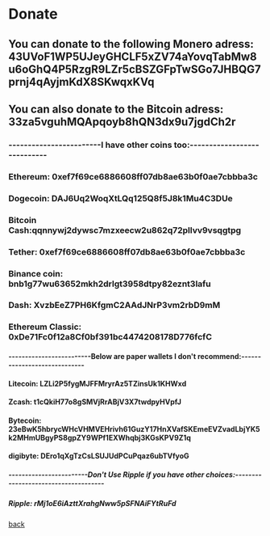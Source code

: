 # Donate
## You can donate to the following Monero adress: 43UVoF1WP5UJeyGHCLF5xZV74aYovqTabMw8u6oGhQ4P5RzgR9LZr5cBSZGFpTwSGo7JHBQG7prnj4qAyjmKdX8SKwqxKVq
## You can also donate to the Bitcoin adress: 33za5vguhMQApqoyb8hQN3dx9u7jgdCh2r
### ------------------------I have other coins too:----------------------------
### Ethereum: 0xef7f69ce6886608ff07db8ae63b0f0ae7cbbba3c
### Dogecoin: DAJ6Uq2WoqXtLQq125Q8f5J8k1Mu4C3DUe
### Bitcoin Cash:qqnnywj2dywsc7mzxeecw2u862q72pllvv9vsqgtpg
### Tether: 0xef7f69ce6886608ff07db8ae63b0f0ae7cbbba3c
### Binance coin: bnb1g77wu63652mkh2drlgt3958dtpy82eznt3lafu
### Dash: XvzbEeZ7PH6KfgmC2AAdJNrP3vm2rbD9mM
### Ethereum Classic: 0xDe71Fc0f12a8Cf0bf391bc4474208178D776fcfC
#### -------------------------Below are paper wallets I don't recommend:-----------------------------
#### Litecoin: LZLi2P5fygMJFFMryrAz5TZinsUk1KHWxd
#### Zcash: t1cQkiH77o8gSMVjRrABjV3X7twdpyHVpfJ
#### Bytecoin: 23eBwK5hbrycWHcVHMVEHrivh61GuzY17HnXVafSKEmeEVZvadLbjYK5k2MHmUBgyPS8gpZY9WPf1EXWhqbj3KGsKPV9Z1q
#### digibyte: DEro1qXgTzCsLSUJUdPCuPqaz6ubTVfyoG
##### ------------------------Don't Use Ripple if you have other choices:-------------------------------------
##### Ripple: rMj1oE6iAzttXrahgNww5pSFNAiFYtRuFd
[back](https://qqiumax.github.io/home/)


